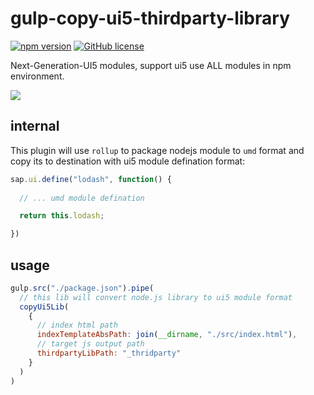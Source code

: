 # gulp-copy-ui5-thirdparty-library

[![npm version](https://badge.fury.io/js/gulp-copy-ui5-thirdparty-library.svg)](https://badge.fury.io/js/gulp-copy-ui5-thirdparty-library)
[![GitHub license](https://img.shields.io/github/license/Soontao/gulp-copy-ui5-thirdparty-library.svg)](https://github.com/Soontao/gulp-copy-ui5-thirdparty-library/blob/master/LICENSE)

Next-Generation-UI5 modules, support ui5 use ALL modules in npm environment.

![](https://openui5.org/images/OpenUI5_new_big_side.png)


## internal

This plugin will use `rollup` to package nodejs module to `umd` format and copy its to destination with ui5 module defination format:

```js
sap.ui.define("lodash", function() {
  
  // ... umd module defination

  return this.lodash;

})
```

## usage

```js
gulp.src("./package.json").pipe(
  // this lib will convert node.js library to ui5 module format
  copyUi5Lib(
    {
      // index html path
      indexTemplateAbsPath: join(__dirname, "./src/index.html"),
      // target js output path
      thirdpartyLibPath: "_thridparty"
    }
  )
)
```
